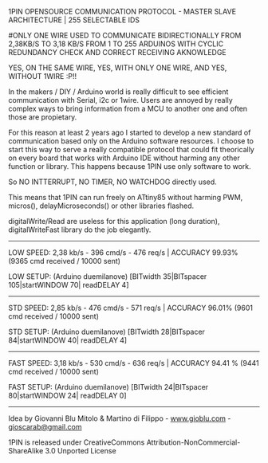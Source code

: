 1PIN OPENSOURCE COMMUNICATION PROTOCOL - MASTER SLAVE ARCHITECTURE | 255 SELECTABLE IDS

#ONLY ONE WIRE USED TO COMMUNICATE BIDIRECTIONALLY FROM 2,38KB/S TO 3,18 KB/S FROM 1 TO 255 ARDUINOS WITH CYCLIC REDUNDANCY CHECK AND CORRECT RECEIVING AKNOWLEDGE

YES, ON THE SAME WIRE, YES, WITH ONLY ONE WIRE, AND YES, WITHOUT 1WIRE :P!!

In the makers / DIY / Arduino world is really difficult to see efficient communication with Serial, i2c or 1wire.
Users are annoyed by really complex ways to bring information from a MCU to another one and often those are propietary.

For this reason at least 2 years ago I started to develop a new standard of communication based only on the Arduino software resources.
I choose to start this way to serve a really compatible protocol that could fit theorically on every board that works
with Arduino IDE without harming any other function or library. This happens because 1PIN use only software to work.

So NO INTTERRUPT, NO TIMER, NO WATCHDOG directly used. 

This means that 1PIN can run freely on ATtiny85 without harming PWM, micros(), delayMicroseconds() or other libraries flashed. 

digitalWrite/Read are useless for this application (long duration), digitalWriteFast library do the job elegantly.
***
LOW SPEED:  2,38 kb/s - 396 cmd/s - 476 req/s | ACCURACY 99.93% (9365 cmd received / 10000 sent)

LOW SETUP:  (Arduino duemilanove) [BITwidth 35|BITspacer 105|startWINDOW 70| readDELAY 4]
***
STD SPEED:  2,85 kb/s - 476 cmd/s - 571 req/s | ACCURACY 96.01% (9601 cmd received / 10000 sent)

STD SETUP:  (Arduino duemilanove) [BITwidth 28|BITspacer  84|startWINDOW 40| readDELAY 4]
***
FAST SPEED: 3,18 kb/s - 530 cmd/s - 636 req/s | ACCURACY 94.41 % (9441 cmd received / 10000 sent)

FAST SETUP: (Arduino duemilanove) [BITwidth 24|BITspacer 80|startWINDOW 24| readDELAY 0]
***

Idea by Giovanni Blu Mitolo & Martino di Filippo - www.gioblu.com - gioscarab@gmail.com

1PIN is released under CreativeCommons Attribution-NonCommercial-ShareAlike 3.0 Unported License





